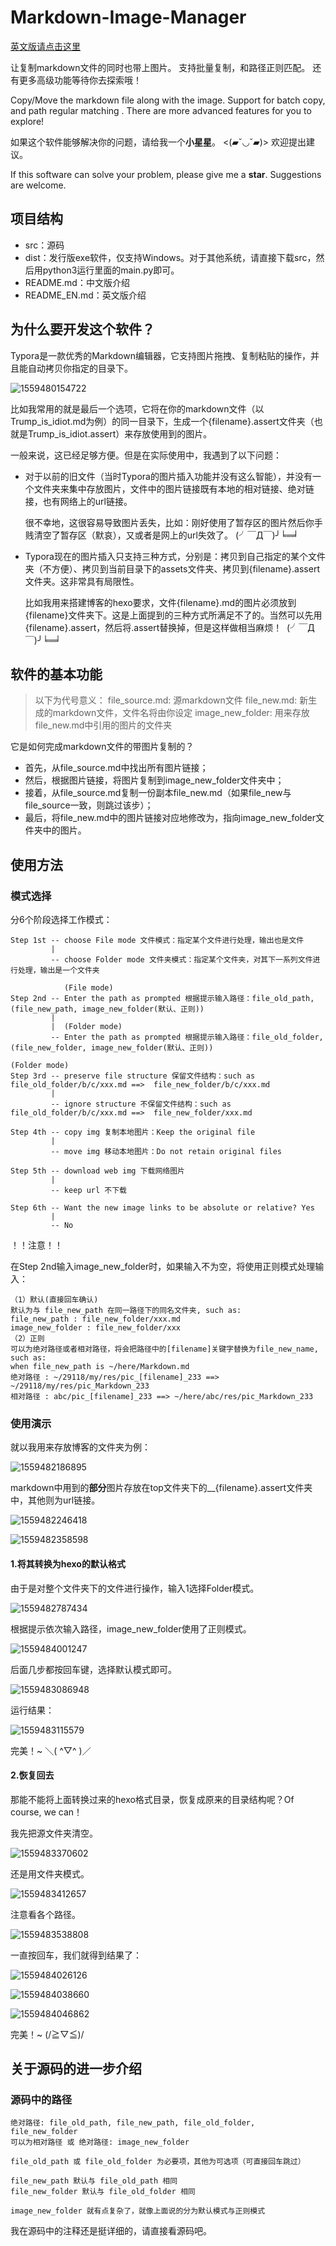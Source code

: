 # Markdown-Image-Manager

[英文版请点击这里](README_EN.md)

让复制markdown文件的同时也带上图片。
支持批量复制，和路径正则匹配。
还有更多高级功能等待你去探索哦！

Copy/Move the markdown file along with the image.
Support for batch copy, and path regular matching .
There are more advanced features for you to explore!

如果这个软件能够解决你的问题，请给我一个**小星星**。 <(▰˘◡˘▰)> 
欢迎提出建议。

If this software can solve your problem, please give me a **star**. 
Suggestions are welcome.

## 项目结构

- src：源码
- dist：发行版exe软件，仅支持Windows。对于其他系统，请直接下载src，然后用python3运行里面的main.py即可。
- README.md：中文版介绍
- README_EN.md：英文版介绍

## 为什么要开发这个软件？

Typora是一款优秀的Markdown编辑器，它支持图片拖拽、复制粘贴的操作，并且能自动拷贝你指定的目录下。

![1559480154722](README\1559480154722.png)

比如我常用的就是最后一个选项，它将在你的markdown文件（以Trump_is_idiot.md为例）的同一目录下，生成一个{filename}.assert文件夹（也就是Trump_is_idiot.assert）来存放使用到的图片。

一般来说，这已经足够方便。但是在实际使用中，我遇到了以下问题：

- 对于以前的旧文件（当时Typora的图片插入功能并没有这么智能），并没有一个文件夹来集中存放图片，文件中的图片链接既有本地的相对链接、绝对链接，也有网络上的url链接。

  很不幸地，这很容易导致图片丢失，比如：刚好使用了暂存区的图片然后你手贱清空了暂存区（默哀），又或者是网上的url失效了。 (╯￣Д￣)╯╘═╛ 

- Typora现在的图片插入只支持三种方式，分别是：拷贝到自己指定的某个文件夹（不方便）、拷贝到当前目录下的assets文件夹、拷贝到{filename}.assert文件夹。这非常具有局限性。

  比如我用来搭建博客的hexo要求，文件{filename}.md的图片必须放到{filename}文件夹下。这是上面提到的三种方式所满足不了的。当然可以先用{filename}.assert，然后将.assert替换掉，但是这样做相当麻烦！  (╯￣Д￣)╯╘═╛ 

## 软件的基本功能

>以下为代号意义：
>file_source.md: 源markdown文件
>file_new.md: 新生成的markdown文件，文件名将由你设定
>image_new_folder: 用来存放file_new.md中引用的图片的文件夹

它是如何完成markdown文件的带图片复制的？

- 首先，从file_source.md中找出所有图片链接；
- 然后，根据图片链接，将图片复制到image_new_folder文件夹中；
- 接着，从file_source.md复制一份副本file_new.md（如果file_new与file_source一致，则跳过该步）；
- 最后，将file_new.md中的图片链接对应地修改为，指向image_new_folder文件夹中的图片。

## 使用方法

### 模式选择

分6个阶段选择工作模式：

```
Step 1st -- choose File mode 文件模式：指定某个文件进行处理，输出也是文件
         |
         -- choose Folder mode 文件夹模式：指定某个文件夹，对其下一系列文件进行处理，输出是一个文件夹

            (File mode)
Step 2nd -- Enter the path as prompted 根据提示输入路径：file_old_path, (file_new_path, image_new_folder(默认、正则))
         |
         |  (Folder mode)
         -- Enter the path as prompted 根据提示输入路径：file_old_folder, (file_new_folder, image_new_folder(默认、正则))
         
(Folder mode)
Step 3rd -- preserve file structure 保留文件结构：such as file_old_folder/b/c/xxx.md ==>  file_new_folder/b/c/xxx.md
         |
         -- ignore structure 不保留文件结构：such as file_old_folder/b/c/xxx.md ==>  file_new_folder/xxx.md
         
Step 4th -- copy img 复制本地图片：Keep the original file
         |
         -- move img 移动本地图片：Do not retain original files
         
Step 5th -- download web img 下载网络图片
         |
         -- keep url 不下载
         
Step 6th -- Want the new image links to be absolute or relative? Yes
         |
         -- No
```

！！注意！！

在Step 2nd输入image_new_folder时，如果输入不为空，将使用正则模式处理输入：

```
（1）默认(直接回车确认)
默认为与 file_new_path 在同一路径下的同名文件夹, such as:
file_new_path : file_new_folder/xxx.md
image_new_folder : file_new_folder/xxx
（2）正则
可以为绝对路径或者相对路径，将会把路径中的[filename]关键字替换为file_new_name, such as:
when file_new_path is ~/here/Markdown.md
绝对路径 : ~/29118/my/res/pic_[filename]_233 ==> ~/29118/my/res/pic_Markdown_233
相对路径 : abc/pic_[filename]_233 ==> ~/here/abc/res/pic_Markdown_233
```



### 使用演示

就以我用来存放博客的文件夹为例：

![1559482186895](README\1559482186895.png)

markdown中用到的**部分**图片存放在top文件夹下的__{filename}.assert文件夹中，其他则为url链接。

![1559482246418](README\1559482246418.png)

![1559482358598](README\1559482358598.png)

#### 1.将其转换为hexo的默认格式

由于是对整个文件夹下的文件进行操作，输入1选择Folder模式。

![1559482787434](README\1559482787434.png)

根据提示依次输入路径，image_new_folder使用了正则模式。

![1559484001247](README\1559484001247.png)

后面几步都按回车键，选择默认模式即可。

![1559483086948](README\1559483086948.png)

运行结果：

![1559483115579](README\1559483115579.png)

完美！~ ＼( ^▽^ )／ 

#### 2.恢复回去

那能不能将上面转换过来的hexo格式目录，恢复成原来的目录结构呢？Of course, we can！

我先把源文件夹清空。

![1559483370602](README\1559483370602.png)

还是用文件夹模式。

![1559483412657](README\1559483412657.png)

注意看各个路径。

![1559483538808](README\1559483538808.png)

一直按回车，我们就得到结果了：

![1559484026126](README\1559484026126.png)

![1559484038660](README\1559484038660.png)

![1559484046862](README\1559484046862.png)

完美！~ (/≧▽≦)/

## 关于源码的进一步介绍

### 源码中的路径

```
绝对路径: file_old_path, file_new_path, file_old_folder, file_new_folder
可以为相对路径 或 绝对路径: image_new_folder

file_old_path 或 file_old_folder 为必要项，其他为可选项（可直接回车跳过）

file_new_path 默认与 file_old_path 相同
file_new_folder 默认与 file_old_folder 相同

image_new_folder 就有点复杂了，就像上面说的分为默认模式与正则模式
```

我在源码中的注释还是挺详细的，请直接看源码吧。